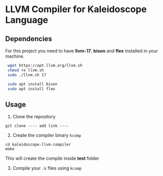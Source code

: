 # LLVM Compiler for Kaleidoscope Language

## Dependencies

For this project you need to have **llvm-17**, **bison** and **flex** installed in your machine.
```bash
 wget https://apt.llvm.org/llvm.sh
 chmod +x llvm.sh
 sudo ./llvm.sh 17
```

```bash
 sudo apt install bison
 sudo apt install flex
```

## Usage

1. Clone the repository
```
git clone ---- add link ----
```

2. Create the compiler binary ```kcomp```
```
cd kaleidoscope-llvm-compiler
make
``` 
This will create the compile inside **test** folder

3. Compile your ```.k``` files using ```kcomp``` 
